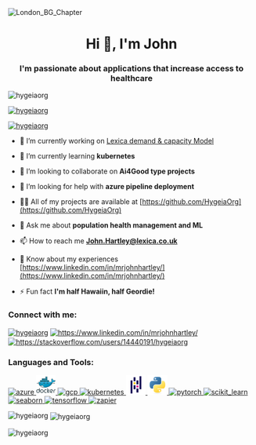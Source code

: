 <img width="664" alt="London_BG_Chapter" src="https://user-images.githubusercontent.com/54794136/202851171-03fb01c9-5b93-407d-9a67-f643712ff6b0.png">
<h1 align="center">Hi 👋, I'm John</h1>
<h3 align="center">I'm passionate about applications that increase access to healthcare</h3>

<p align="left"> <img src="https://komarev.com/ghpvc/?username=hygeiaorg&label=Profile%20views&color=0e75b6&style=flat" alt="hygeiaorg" /> </p>

<p align="left"> <a href="https://github.com/ryo-ma/github-profile-trophy"><img src="https://github-profile-trophy.vercel.app/?username=hygeiaorg" alt="hygeiaorg" /></a> </p>

<p align="left"> <a href="https://twitter.com/hygeiaorg" target="blank"><img src="https://img.shields.io/twitter/follow/hygeiaorg?logo=twitter&style=for-the-badge" alt="hygeiaorg" /></a> </p>

- 🔭 I’m currently working on [Lexica demand & capacity Model](https://github.com/Lexica-Healthcare-and-Life-Sciences/demand---capacity-model)

- 🌱 I’m currently learning **kubernetes**

- 👯 I’m looking to collaborate on **Ai4Good type projects**

- 🤝 I’m looking for help with **azure pipeline deployment**

- 👨‍💻 All of my projects are available at [https://github.com/HygeiaOrg](https://github.com/HygeiaOrg)

- 💬 Ask me about **population health management and ML**

- 📫 How to reach me **John.Hartley@lexica.co.uk**

- 📄 Know about my experiences [https://www.linkedin.com/in/mrjohnhartley/](https://www.linkedin.com/in/mrjohnhartley/)

- ⚡ Fun fact **I'm half Hawaiin, half Geordie!**

<h3 align="left">Connect with me:</h3>
<p align="left">
<a href="https://twitter.com/hygeiaorg" target="blank"><img align="center" src="https://raw.githubusercontent.com/rahuldkjain/github-profile-readme-generator/master/src/images/icons/Social/twitter.svg" alt="hygeiaorg" height="30" width="40" /></a>
<a href="https://linkedin.com/in/https://www.linkedin.com/in/mrjohnhartley/" target="blank"><img align="center" src="https://raw.githubusercontent.com/rahuldkjain/github-profile-readme-generator/master/src/images/icons/Social/linked-in-alt.svg" alt="https://www.linkedin.com/in/mrjohnhartley/" height="30" width="40" /></a>
<a href="https://stackoverflow.com/users/https://stackoverflow.com/users/14440191/hygeiaorg" target="blank"><img align="center" src="https://raw.githubusercontent.com/rahuldkjain/github-profile-readme-generator/master/src/images/icons/Social/stack-overflow.svg" alt="https://stackoverflow.com/users/14440191/hygeiaorg" height="30" width="40" /></a>
</p>

<h3 align="left">Languages and Tools:</h3>
<p align="left"> <a href="https://azure.microsoft.com/en-in/" target="_blank" rel="noreferrer"> <img src="https://www.vectorlogo.zone/logos/microsoft_azure/microsoft_azure-icon.svg" alt="azure" width="40" height="40"/> </a> <a href="https://www.docker.com/" target="_blank" rel="noreferrer"> <img src="https://raw.githubusercontent.com/devicons/devicon/master/icons/docker/docker-original-wordmark.svg" alt="docker" width="40" height="40"/> </a> <a href="https://cloud.google.com" target="_blank" rel="noreferrer"> <img src="https://www.vectorlogo.zone/logos/google_cloud/google_cloud-icon.svg" alt="gcp" width="40" height="40"/> </a> <a href="https://kubernetes.io" target="_blank" rel="noreferrer"> <img src="https://www.vectorlogo.zone/logos/kubernetes/kubernetes-icon.svg" alt="kubernetes" width="40" height="40"/> </a> <a href="https://pandas.pydata.org/" target="_blank" rel="noreferrer"> <img src="https://raw.githubusercontent.com/devicons/devicon/2ae2a900d2f041da66e950e4d48052658d850630/icons/pandas/pandas-original.svg" alt="pandas" width="40" height="40"/> </a> <a href="https://www.python.org" target="_blank" rel="noreferrer"> <img src="https://raw.githubusercontent.com/devicons/devicon/master/icons/python/python-original.svg" alt="python" width="40" height="40"/> </a> <a href="https://pytorch.org/" target="_blank" rel="noreferrer"> <img src="https://www.vectorlogo.zone/logos/pytorch/pytorch-icon.svg" alt="pytorch" width="40" height="40"/> </a> <a href="https://scikit-learn.org/" target="_blank" rel="noreferrer"> <img src="https://upload.wikimedia.org/wikipedia/commons/0/05/Scikit_learn_logo_small.svg" alt="scikit_learn" width="40" height="40"/> </a> <a href="https://seaborn.pydata.org/" target="_blank" rel="noreferrer"> <img src="https://seaborn.pydata.org/_images/logo-mark-lightbg.svg" alt="seaborn" width="40" height="40"/> </a> <a href="https://www.tensorflow.org" target="_blank" rel="noreferrer"> <img src="https://www.vectorlogo.zone/logos/tensorflow/tensorflow-icon.svg" alt="tensorflow" width="40" height="40"/> </a> <a href="https://zapier.com" target="_blank" rel="noreferrer"> <img src="https://www.vectorlogo.zone/logos/zapier/zapier-icon.svg" alt="zapier" width="40" height="40"/> </a> </p>

<p><img align="left" src="https://github-readme-stats.vercel.app/api/top-langs?username=hygeiaorg&show_icons=true&locale=en&layout=compact" alt="hygeiaorg" /></p>

<p>&nbsp;<img align="center" src="https://github-readme-stats.vercel.app/api?username=hygeiaorg&show_icons=true&locale=en" alt="hygeiaorg" /></p>

<p><img align="center" src="https://github-readme-streak-stats.herokuapp.com/?user=hygeiaorg&" alt="hygeiaorg" /></p>
